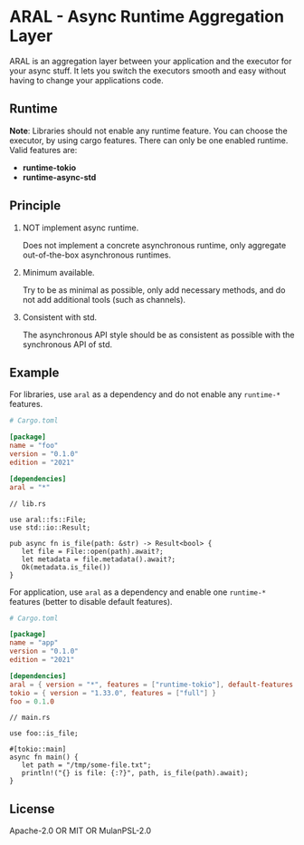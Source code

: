 # ARAL - Async Runtime Aggregation Layer

ARAL is an aggregation layer between your application and the executor for your async stuff.
It lets you switch the executors smooth and easy without having to change your applications code.

## Runtime

**Note**: Libraries should not enable any runtime feature. You can choose the executor, by using cargo features.
There can only be one enabled runtime. Valid features are:

- **runtime-tokio**
- **runtime-async-std**

## Principle

1. NOT implement async runtime.

   Does not implement a concrete asynchronous runtime, only aggregate out-of-the-box asynchronous
   runtimes.

1. Minimum available.

   Try to be as minimal as possible, only add necessary methods, and do not add additional tools
   (such as channels).

1. Consistent with std.

   The asynchronous API style should be as consistent as possible with the synchronous API of std.

## Example

For libraries, use `aral` as a dependency and do not enable any `runtime-*` features.

```toml
# Cargo.toml

[package]
name = "foo"
version = "0.1.0"
edition = "2021"

[dependencies]
aral = "*"
```

```rust, ignore
// lib.rs

use aral::fs::File;
use std::io::Result;

pub async fn is_file(path: &str) -> Result<bool> {
   let file = File::open(path).await?;
   let metadata = file.metadata().await?;
   Ok(metadata.is_file())
}
```

For application, use `aral` as a dependency and enable one `runtime-*` features (better to disable default features).

```toml
# Cargo.toml

[package]
name = "app"
version = "0.1.0"
edition = "2021"

[dependencies]
aral = { version = "*", features = ["runtime-tokio"], default-features = false }
tokio = { version = "1.33.0", features = ["full"] }
foo = 0.1.0
```

```rust, ignore
// main.rs

use foo::is_file;

#[tokio::main]
async fn main() {
   let path = "/tmp/some-file.txt";
   println!("{} is file: {:?}", path, is_file(path).await);
}
```

## License

Apache-2.0 OR MIT OR MulanPSL-2.0
